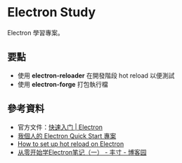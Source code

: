 # Electron Study

Electron 學習專案。


## 要點

* 使用 **electron-reloader** 在開發階段 hot reload 以便測試
* 使用 **electron-forge** 打包執行檔


## 參考資料

* 官方文件：[快速入门 | Electron](https://www.electronjs.org/zh/docs/latest/tutorial/quick-start)
* [我個人的 Electron Quick Start 專案](https://github.com/Wujidadi/Electron-Quick-Start)
* [How to set up hot reload on Electron](https://flaviocopes.com/electron-hot-reload/)
* [从零开始学Electron笔记（一） - 丰寸 - 博客园](https://www.cnblogs.com/weijiutao/p/13195306.html)
